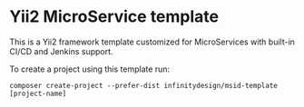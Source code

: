 # Yii2 MicroService template
This is a Yii2 framework template customized for MicroServices with built-in CI/CD and Jenkins support. 

To create a project using this template run:

`
composer create-project --prefer-dist infinitydesign/msid-template [project-name]
`